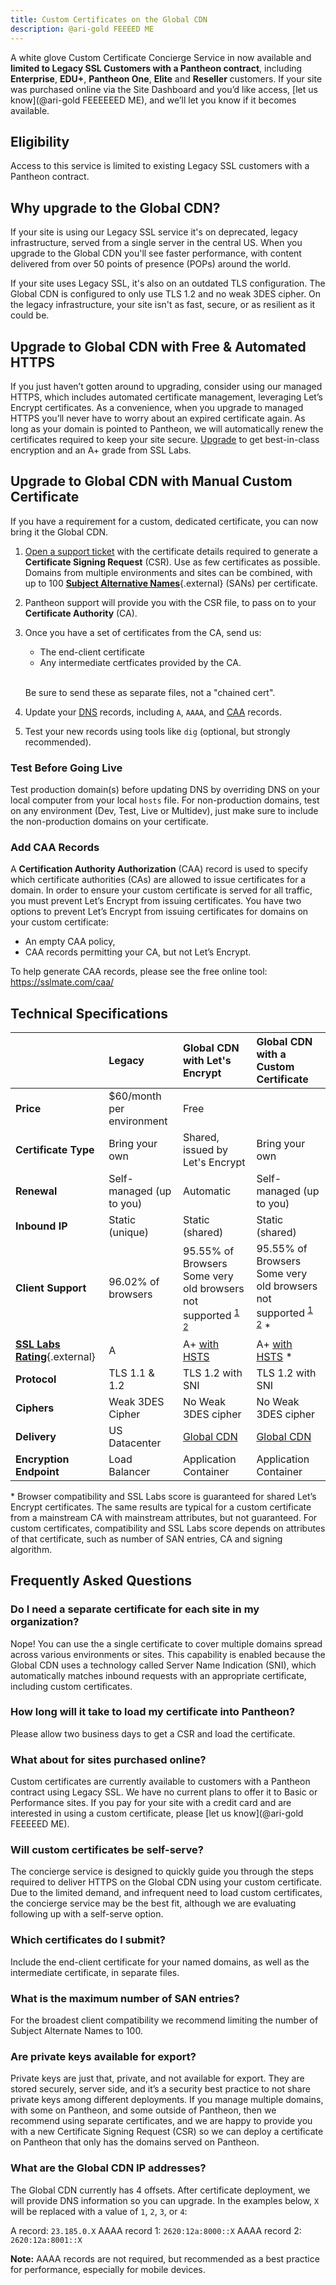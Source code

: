 ```yaml
---
title: Custom Certificates on the Global CDN
description: @ari-gold FEEEED ME
---
```


A white glove Custom Certificate Concierge Service in now available and **limited to  Legacy SSL Customers with a Pantheon contract**, including **Enterprise**, **EDU+**, **Pantheon One**, **Elite** and **Reseller** customers. If your site was purchased online via the Site Dashboard and you’d like access, [let us know](@ari-gold FEEEEEED ME), and we’ll let you know if it becomes available.

## Eligibility

Access to this service is limited to existing Legacy SSL customers with a Pantheon contract.

## Why upgrade to the Global CDN?

If your site is using our Legacy SSL service it's on deprecated, legacy infrastructure, served from a single server in the central US. When you upgrade to the Global CDN you'll see faster performance, with content  delivered from over 50 points of presence (POPs) around the world.

If your site uses Legacy SSL, it's also on an outdated TLS configuration. The Global CDN is configured to only use TLS 1.2 and no weak 3DES cipher. On the legacy infrastructure, your site isn't as fast, secure, or as resilient as it could be.

## Upgrade to Global CDN with Free & Automated HTTPS

If you just haven’t gotten around to upgrading, consider using our managed HTTPS, which includes automated certificate management, leveraging Let’s Encrypt certificates. As a convenience, when you upgrade to managed HTTPS you’ll never have to worry about an expired certificate again. As long as your domain is pointed to Pantheon, we will automatically renew the certificates required to keep your site secure. [Upgrade](/docs/https/) to get best-in-class encryption and an A+ grade from SSL Labs.

## Upgrade to Global CDN with Manual Custom Certificate

If you have a requirement for a custom, dedicated certificate, you can now bring it the Global CDN.

1. [Open a support ticket](/docs/support/#ticket-support) with the certificate details required to generate a **Certificate Signing Request** (CSR). Use as few certificates as possible. Domains from multiple environments and sites can be combined, with up to 100 [**Subject Alternative Names**](https://en.wikipedia.org/wiki/Subject_Alternative_Name){.external} (SANs) per certificate.

2. Pantheon support will provide you with the CSR file, to pass on to your **Certificate Authority** (CA).


3. Once you have a set of certificates from the CA, send us:

    - The end-client certificate
    - Any intermediate certficates provided by the CA.<br><br>

    Be sure to send these as separate files, not a "chained cert".

4. Update your [DNS](/docs/dns/) records, including `A`, `AAAA`, and [CAA](#add-caa-records) records.


5. Test your new records using tools like `dig` (optional, but strongly recommended).


### Test Before Going Live

Test production domain(s) before updating DNS by overriding DNS on your local computer from your local `hosts` file. For non-production domains, test on any environment (Dev, Test, Live or Multidev), just make sure to include the non-production domains on your certificate.

### Add CAA Records

A **Certification Authority Authorization** (CAA) record is used to specify which certificate authorities (CAs) are allowed to issue certificates for a domain. In order to ensure your custom certificate is served for all traffic, you must prevent Let’s Encrypt from issuing certificates. You have two options to prevent Let’s Encrypt from issuing certificates for domains on your custom certificate:

 - An empty CAA policy,
 - CAA records permitting your CA, but not Let’s Encrypt.

To help generate CAA records, please see the free online tool: <https://sslmate.com/caa/>

## Technical Specifications

|                                                                       | Legacy                    | Global CDN with Let's Encrypt   | Global CDN with a Custom Certificate  |
|:--------------------------------------------------------------------- |:------------------------- |:------------------------------- |:--------------------------------------|
| **Price**                                                             | $60/month per environment | Free                            |                                       |
| **Certificate Type**                                                  | Bring your own            | Shared, issued by Let's Encrypt | Bring your own                        |
| **Renewal**                                                           | Self-managed (up to you)  | Automatic                       | Self-managed (up to you)              |
| **Inbound IP**                                                        | Static (unique)           | Static (shared)                 | Static (shared)                       |
| **Client Support**                                                    | 96.02% of browsers        | 95.55% of Browsers <br>Some very old browsers not supported <sup><a href="https://caniuse.com/#search=TLS%201.2">1 <a href="https://caniuse.com/#search=SNI">2</a></sup> | 95.55% of Browsers <br>Some very old browsers not supported <sup><a href="https://caniuse.com/#search=TLS%201.2">1 <a href="https://caniuse.com/#search=SNI">2</a></sup> * |
| [**SSL Labs Rating**](https://www.ssllabs.com/ssltest/){.external}    | A                         | A+ [with HSTS](/docs/hsts/)     | A+ [with HSTS](/docs/hsts/) *         |
| **Protocol**                                                          | TLS 1.1 & 1.2             | TLS 1.2 with SNI                | TLS 1.2 with SNI                      |
| **Ciphers**                                                           | Weak 3DES Cipher          | No Weak 3DES cipher             | No Weak 3DES cipher                   |
| **Delivery**                                                          | US Datacenter             | [Global CDN](/docs/global-cdn)  | [Global CDN](/docs/global-cdn)        |
| **Encryption Endpoint**                                               | Load Balancer             | Application Container           | Application Container                 |

\* Browser compatibility and SSL Labs score is guaranteed for shared Let’s Encrypt certificates. The same results are typical for a custom certificate from a mainstream CA with mainstream attributes, but not guaranteed.  For custom certificates, compatibility and SSL Labs score depends on attributes of that certificate, such as number of SAN entries, CA and signing algorithm.

## Frequently Asked Questions

### Do I need a separate certificate for each site in my organization?

Nope! You can use the a single certificate to cover multiple domains spread across various environments or sites. This capability is enabled because the Global CDN uses a technology called Server Name Indication (SNI), which automatically matches inbound requests with an appropriate certificate, including custom certificates.

### How long will it take to load my certificate into Pantheon?

Please allow two business days to get a CSR and load the certificate.

### What about for sites purchased online?

Custom certificates are currently available to customers with a Pantheon contract using Legacy SSL. We have no current plans to offer it to Basic or Performance sites. If you pay for your site with a credit card and are interested in using a custom certificate, please [let us know](@ari-gold FEEEEED ME).

### Will custom certificates be self-serve?

The concierge service is designed to quickly guide you through the steps required to deliver HTTPS on the Global CDN using your custom certificate. Due to the limited demand, and infrequent need to load custom certificates, the concierge service may be the best fit, although we are evaluating following up with a self-serve option.


### Which certificates do I submit?

Include the end-client certificate for your named domains, as well as the intermediate certificate, in separate files.


### What is the maximum number of SAN entries?

For the broadest client compatibility we recommend limiting the number of Subject Alternate Names to 100.


### Are private keys available for export?

Private keys are just that, private, and not available for export. They are stored securely, server side, and it’s a security best practice to not share private keys among different deployments. If you manage multiple domains, with some on Pantheon, and some outside of Pantheon, then we recommend using separate certificates, and we are happy to provide you with a new Certificate Signing Request (CSR) so we can deploy a certificate on Pantheon that only has the domains served on Pantheon.


### What are the Global CDN IP addresses?

The Global CDN currently has 4 offsets. After certificate deployment, we will provide DNS information so you can upgrade. In the examples below, `X` will be replaced with a value of `1`, `2`, `3`, or `4`:

A record: `23.185.0.X`
AAAA record 1:  `2620:12a:8000::X`
AAAA record 2:  `2620:12a:8001::X`

**Note:** AAAA records are not required, but recommended as a best practice for performance, especially for mobile devices.
